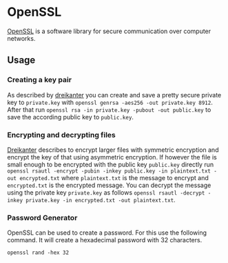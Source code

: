 # OpenSSL

[OpenSSL](https://www.openssl.org) is a software library for secure
communication over computer networks.

## Usage

### Creating a key pair

As described by [dreikanter](https://gist.github.com/dreikanter/c7e85598664901afae03fedff308736b)
you can create and save a pretty secure private key to `private.key` with
`openssl genrsa -aes256 -out private.key 8912`.
After that run `openssl rsa -in private.key -pubout -out public.key` to save the
according public key to `public.key`.

### Encrypting and decrypting files

[Dreikanter](https://gist.github.com/dreikanter/c7e85598664901afae03fedff308736b)
describes to encrypt larger files with symmetric encryption and encrypt the key
of that using asymmetric encryption.
If however the file is small enough to be encrypted with the public key
`public.key` directly run
`openssl rsautl -encrypt -pubin -inkey public.key -in plaintext.txt -out encrypted.txt`
where `plaintext.txt` is the message to encrypt and `encrypted.txt` is the
encrypted message.
You can decrypt the message using the private key `private.key` as follows
`openssl rsautl -decrypt -inkey private.key -in encrypted.txt -out plaintext.txt`.

### Password Generator

OpenSSL can be used to create a password.
For this use the following command.
It will create a hexadecimal password with 32 characters.

```ssh
openssl rand -hex 32
```
